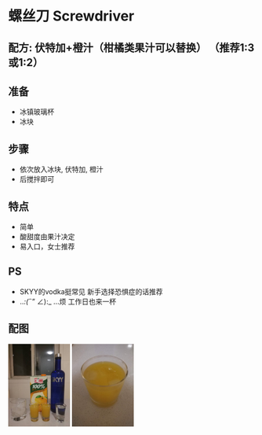 # 螺丝刀 Screwdriver

## 配方: 伏特加+橙汁（柑橘类果汁可以替换） （推荐1:3或1:2）

## 准备

* 冰镇玻璃杯
* 冰块

## 步骤

* 依次放入冰块, 伏特加, 橙汁
* 后搅拌即可

## 特点

* 简单
* 酸甜度由果汁决定
* 易入口，女士推荐

## PS

* SKYY的vodka挺常见 新手选择恐惧症的话推荐
* .._:(´_`” ∠):_ …烦 工作日也来一杯

## 配图

<div style="inline-block">
<img src="1.jpeg" width=25%>
<img src="2.jpeg" width=25%>
</div>


